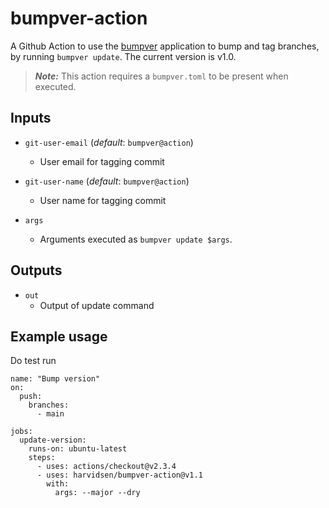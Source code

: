# bumpver-action
A Github Action to use the [bumpver](https://github.com/mbarkhau/bumpver)
application to bump and tag branches, by running `bumpver update`. 
The current version is v1.0.

> ***Note:*** This action requires a `bumpver.toml` to be present when executed.

## Inputs

- `git-user-email` (*default*: `bumpver@action`)
    - User email for tagging commit

- `git-user-name` (*default*: `bumpver@action`)
    - User name for tagging commit

- `args` 
    - Arguments executed as `bumpver update $args`.

## Outputs

- `out`
    - Output of update command

## Example usage
Do test run
```
name: "Bump version"
on:
  push:
    branches:
      - main

jobs:
  update-version:
    runs-on: ubuntu-latest
    steps:
      - uses: actions/checkout@v2.3.4
      - uses: harvidsen/bumpver-action@v1.1
        with:
          args: --major --dry

```
